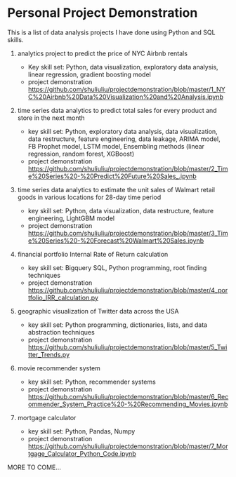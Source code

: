 # Personal Project Demonstration
This is a list of data analysis projects I have done using Python and SQL skills. 

1. analytics project to predict the price of NYC Airbnb rentals
    * Key skill set: Python, data visualization, exploratory data analysis, linear regression, gradient boosting model
    * project demonstration https://github.com/shuliuliu/projectdemonstration/blob/master/1_NYC%20Airbnb%20Data%20Visualization%20and%20Analysis.ipynb

2. time series data analytics to predict total sales for every product and store in the next month
    * key skill set: Python, exploratory data analysis, data visualization, data restructure, feature engineering, data leakage, ARIMA model, FB Prophet model, LSTM model, Ensembling methods (linear regression, random forest, XGBoost)
    * project demonstration https://github.com/shuliuliu/projectdemonstration/blob/master/2_Time%20Series%20-%20Predict%20Future%20Sales_.ipynb
    
3. time series data analytics to estimate the unit sales of Walmart retail goods in various locations for 28-day time period   
    * key skill set: Python, data visualization, data restructure, feature engineering, LightGBM model
    * project demonstration https://github.com/shuliuliu/projectdemonstration/blob/master/3_Time%20Series%20-%20Forecast%20Walmart%20Sales.ipynb

4. financial portfolio Internal Rate of Return calculation
    * key skill set: Bigquery SQL, Python programming, root finding techniques
    * project demonstration https://github.com/shuliuliu/projectdemonstration/blob/master/4_portfolio_IRR_calculation.py
    
5. geographic visualization of Twitter data across the USA    
    * key skill set: Python programming, dictionaries, lists, and data abstraction techniques
    * project demonstration https://github.com/shuliuliu/projectdemonstration/blob/master/5_Twitter_Trends.py

6. movie recommender system
   * key skill set: Python, recommender systems
   * project demonstration https://github.com/shuliuliu/projectdemonstration/blob/master/6_Recommender_System_Practice%20-%20Recommending_Movies.ipynb

7. mortgage calculator
   * key skill set: Python, Pandas, Numpy
   * project demonstration https://github.com/shuliuliu/projectdemonstration/blob/master/7_Mortgage_Calculator_Python_Code.ipynb

MORE TO COME...
